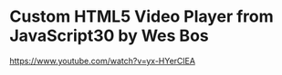 # Custom HTML5 Video Player from JavaScript30 by Wes Bos

https://www.youtube.com/watch?v=yx-HYerClEA
